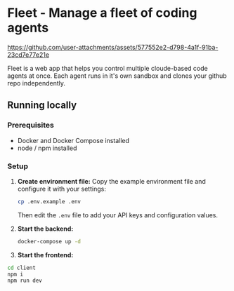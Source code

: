 # Fleet - Manage a fleet of coding agents

https://github.com/user-attachments/assets/577552e2-d798-4a1f-91ba-23cd7e77e21e

Fleet is a web app that helps you control multiple cloude-based code agents at once. Each agent runs in it's own sandbox and clones your github repo independently.

## Running locally

### Prerequisites
- Docker and Docker Compose installed
- node / npm installed

### Setup
1. **Create environment file:**
   Copy the example environment file and configure it with your settings:
   ```bash
   cp .env.example .env
   ```
   
   Then edit the `.env` file to add your API keys and configuration values.

2. **Start the backend:**
   ```bash
   docker-compose up -d
   ```

3. **Start the frontend:**
  ```bash
  cd client
  npm i
  npm run dev
  ```

